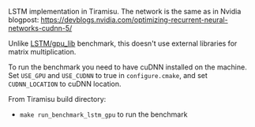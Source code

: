 LSTM implementation in Tiramisu. The network is the same as in Nvidia blogpost:
https://devblogs.nvidia.com/optimizing-recurrent-neural-networks-cudnn-5/

Unlike [LSTM/gpu_lib](../LSTM/gpu_lib) benchmark, this doesn't use external libraries for matrix multiplication.

To run the benchmark you need to have cuDNN installed on the machine.
Set `USE_GPU` and `USE_CUDNN` to true in `configure.cmake`, and set
`CUDNN_LOCATION` to cuDNN location.

From Tiramisu build directory:
- `make run_benchmark_lstm_gpu` to run the benchmark
